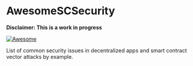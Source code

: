 # AwesomeSCSecurity
**Disclaimer: This is a work in progress**

[![Awesome](https://cdn.rawgit.com/sindresorhus/awesome/d7305f38d29fed78fa85652e3a63e154dd8e8829/media/badge.svg)](https://github.com/aabdulwahed/AwesomeSCSecurity)

List of common security issues in decentralized apps and smart contract vector attacks by example.
